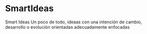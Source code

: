 # SmartIdeas
Smart Ideas
Un poco de todo, ideaas con una intención de cambio, desarrollo o evolución orientadas adecuadamente enfocadas
